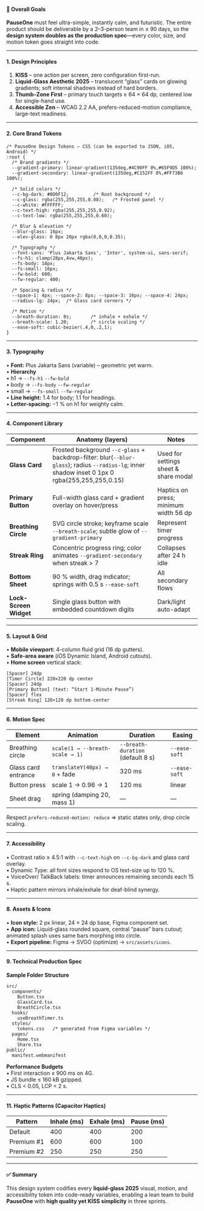 #### 🤝 Overall Goals

**PauseOne** must feel ultra-simple, instantly calm, and futuristic. The entire product should be deliverable by a 2–3-person team in ≤ 90 days, so the **design system doubles as the production spec**—every color, size, and motion token goes straight into code.

---

#### 1. Design Principles

1. **KISS** – one action per screen, zero configuration first-run.
2. **Liquid-Glass Aesthetic 2025** – translucent “glass” cards on glowing gradients; soft internal shadows instead of hard borders.
3. **Thumb-Zone First** – primary touch targets ≥ 64 × 64 dp, centered low for single-hand use.
4. **Accessible Zen** – WCAG 2.2 AA, prefers-reduced-motion compliance, large-text readiness.

---

#### 2. Core Brand Tokens

```
/* PauseOne Design Tokens – CSS (can be exported to JSON, iOS, Android) */
:root {
  /* Brand gradients */
  --gradient-primary: linear-gradient(135deg,#4C90FF 0%,#65F9D5 100%);
  --gradient-secondary: linear-gradient(135deg,#C152FF 0%,#FF73B6 100%);

  /* Solid colors */
  --c-bg-dark: #0D0F12;         /* Root background */
  --c-glass: rgba(255,255,255,0.08);   /* Frosted panel */
  --c-white: #FFFFFF;
  --c-text-high: rgba(255,255,255,0.92);
  --c-text-low: rgba(255,255,255,0.60);

  /* Blur & elevation */
  --blur-glass: 16px;
  --elev-glass: 0 8px 20px rgba(0,0,0,0.35);

  /* Typography */
  --font-sans: 'Plus Jakarta Sans', 'Inter', system-ui, sans-serif;
  --fs-h1: clamp(28px,4vw,40px);
  --fs-body: 18px;
  --fs-small: 16px;
  --fw-bold: 600;
  --fw-regular: 400;

  /* Spacing & radius */
  --space-1: 4px; --space-2: 8px; --space-3: 16px; --space-4: 24px;
  --radius-lg: 24px;  /* Glass card corners */

  /* Motion */
  --breath-duration: 8s;       /* inhale + exhale */
  --breath-scale: 1.20;        /* circle scaling */
  --ease-soft: cubic-bezier(.4,0,.2,1);
}
```

---

#### 3. Typography

• **Font:** Plus Jakarta Sans (variable) – geometric yet warm.  
• **Hierarchy**  
 • h1 → `--fs-h1` `--fw-bold`  
 • body → `--fs-body` `--fw-regular`  
 • small → `--fs-small` `--fw-regular`  
• **Line height:** 1.4 for body; 1.1 for headings.  
• **Letter-spacing:** −1 % on h1 for weighty calm.

---

#### 4. Component Library

| Component              | Anatomy (layers)                                                                                                                                | Notes                                 |
| ---------------------- | ----------------------------------------------------------------------------------------------------------------------------------------------- | ------------------------------------- |
| **Glass Card**         | Frosted background `--c-glass` + backdrop-filter: blur(`--blur-glass`); radius `--radius-lg`; inner shadow inset 0 1px 0 rgba(255,255,255,0.15) | Used for settings sheet & share modal |
| **Primary Button**     | Full-width glass card + gradient overlay on hover/press                                                                                         | Haptics on press; minimum width 56 dp |
| **Breathing Circle**   | SVG circle stroke; keyframe scale `--breath-scale`; subtle glow of `--gradient-primary`                                                         | Represent timer progress              |
| **Streak Ring**        | Concentric progress ring; color animates `--gradient-secondary` when streak > 7                                                                 | Collapses after 24 h idle             |
| **Bottom Sheet**       | 90 % width, drag indicator; springs with 0.5 s `--ease-soft`                                                                                    | All secondary flows                   |
| **Lock-Screen Widget** | Single glass button with embedded countdown digits                                                                                              | Dark/light auto-adapt                 |

---

#### 5. Layout & Grid

• **Mobile viewport:** 4-column fluid grid (16 dp gutters).  
• **Safe-area aware** (iOS Dynamic Island, Android cutouts).  
• **Home screen** vertical stack:

```
[Spacer] 24dp
[Timer Circle] 220×220 dp center
[Spacer] 24dp
[Primary Button] (text: “Start 1-Minute Pause”)
[Spacer] flex
[Streak Ring] 120×120 dp bottom-center
```

---

#### 6. Motion Spec

| Element             | Animation                       | Duration                          | Easing        |
| ------------------- | ------------------------------- | --------------------------------- | ------------- |
| Breathing circle    | `scale(1 → --breath-scale → 1)` | `--breath-duration` (default 8 s) | `--ease-soft` |
| Glass card entrance | `translateY(40px) → 0` + fade   | 320 ms                            | `--ease-soft` |
| Button press        | scale 1 → 0.96 → 1              | 120 ms                            | linear        |
| Sheet drag          | spring (damping 20, mass 1)     | —                                 | —             |

Respect `prefers-reduced-motion: reduce` ⇒ static states only, drop circle scaling.

---

#### 7. Accessibility

• Contrast ratio ≥ 4.5:1 with `--c-text-high` on `--c-bg-dark` and glass card overlay.  
• Dynamic Type: all font sizes respond to OS text-size up to 120 %.  
• VoiceOver/ TalkBack labels: timer announces remaining seconds each 15 s.  
• Haptic pattern mirrors inhale/exhale for deaf-blind synergy.

---

#### 8. Assets & Icons

• **Icon style:** 2 px linear, 24 × 24 dp base, Figma component set.  
• **App icon:** Liquid-glass rounded square, central “pause” bars cutout; animated splash uses same bars morphing into circle.  
• **Export pipeline:** Figma → SVGO (optimize) → `src/assets/icons`.

---

#### 9. Technical Production Spec

**Sample Folder Structure**

```
src/
  components/
    Button.tsx
    GlassCard.tsx
    BreathCircle.tsx
  hooks/
    useBreathTimer.ts
  styles/
    tokens.css   /* generated from Figma variables */
  pages/
    Home.tsx
    Share.tsx
public/
  manifest.webmanifest
```

**Performance Budgets**  
• First interaction ≤ 900 ms on 4G.  
• JS bundle ≤ 160 kB gzipped.  
• CLS < 0.05, LCP < 2 s.

---

#### 11. Haptic Patterns (Capacitor Haptics)

| Pattern    | Inhale (ms) | Exhale (ms) | Pause (ms) |
| ---------- | ----------- | ----------- | ---------- |
| Default    | 400         | 400         | 200        |
| Premium #1 | 600         | 600         | 100        |
| Premium #2 | 250         | 250         | 250        |

---

#### ✅ Summary

This design system codifies every **liquid-glass 2025** visual, motion, and accessibility token into code-ready variables, enabling a lean team to build **PauseOne** with **high quality yet KISS simplicity** in three sprints.
